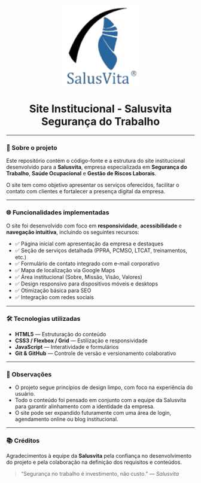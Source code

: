 <p align="center">
  <img src="images/logo.png" alt="Logo da Salusvita" width="200"/>
</p>

<h1 align="center">Site Institucional - Salusvita Segurança do Trabalho</h1>

---

### 🏢 Sobre o projeto

Este repositório contém o código-fonte e a estrutura do site institucional desenvolvido para a **Salusvita**, empresa especializada em **Segurança do Trabalho**, **Saúde Ocupacional** e **Gestão de Riscos Laborais**.

O site tem como objetivo apresentar os serviços oferecidos, facilitar o contato com clientes e fortalecer a presença digital da empresa.

---

### 🌐 Funcionalidades implementadas

O site foi desenvolvido com foco em **responsividade**, **acessibilidade** e **navegação intuitiva**, incluindo os seguintes recursos:

- ✅ Página inicial com apresentação da empresa e destaques
- ✅ Seção de serviços detalhada (PPRA, PCMSO, LTCAT, treinamentos, etc.)
- ✅ Formulário de contato integrado com e-mail corporativo
- ✅ Mapa de localização via Google Maps
- ✅ Área institucional (Sobre, Missão, Visão, Valores)
- ✅ Design responsivo para dispositivos móveis e desktops
- ✅ Otimização básica para SEO
- ✅ Integração com redes sociais

---

### 🛠️ Tecnologias utilizadas

- **HTML5** — Estruturação do conteúdo
- **CSS3 / Flexbox / Grid** — Estilização e responsividade
- **JavaScript** — Interatividade e formulários
- **Git & GitHub** — Controle de versão e versionamento colaborativo

---

### 📌 Observações

- O projeto segue princípios de design limpo, com foco na experiência do usuário.
- Todo o conteúdo foi pensado em conjunto com a equipe da Salusvita para garantir alinhamento com a identidade da empresa.
- O site pode ser expandido futuramente com uma área de login, agendamento online ou blog institucional.

---

### 📚 Créditos

Agradecimentos à equipe da **Salusvita** pela confiança no desenvolvimento do projeto e pela colaboração na definição dos requisitos e conteúdos.

> “Segurança no trabalho é investimento, não custo.” — *Salusvita*
